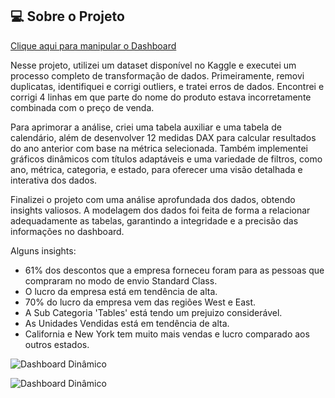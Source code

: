 ## 💻 Sobre o Projeto

[Clique aqui para manipular o Dashboard](https://app.powerbi.com/view?r=eyJrIjoiYzRlMzczMzktZDY4Zi00ZTgyLTlkM2YtZjc2ZDIyOTAwNWZiIiwidCI6ImQ4ZWNjMjQ1LWI2Y2EtNDhkNi04N2FhLWExZDhjZmQ1OTkwNyJ9&pageName=95c2d069d73423625b77
)

Nesse projeto, utilizei um dataset disponível no Kaggle e executei um processo completo de transformação de dados. Primeiramente, removi duplicatas, identifiquei e corrigi outliers, e tratei erros de dados. Encontrei e corrigi 4 linhas em que parte do nome do produto estava incorretamente combinada com o preço de venda.

Para aprimorar a análise, criei uma tabela auxiliar e uma tabela de calendário, além de desenvolver 12 medidas DAX para calcular resultados do ano anterior com base na métrica selecionada. Também implementei gráficos dinâmicos com títulos adaptáveis e uma variedade de filtros, como ano, métrica, categoria, e estado, para oferecer uma visão detalhada e interativa dos dados.

Finalizei o projeto com uma análise aprofundada dos dados, obtendo insights valiosos. A modelagem dos dados foi feita de forma a relacionar adequadamente as tabelas, garantindo a integridade e a precisão das informações no dashboard.

Alguns insights:

- 61% dos descontos que a empresa forneceu foram para as pessoas que compraram no modo de envio Standard Class.
- O lucro da empresa está em tendência de alta.
- 70% do lucro da empresa vem das regiões West e East.
- A Sub Categoria 'Tables' está tendo um prejuizo considerável.
- As Unidades Vendidas está em tendência de alta.
- California e New York tem muito mais vendas e lucro comparado aos outros estados.


![Dashboard Dinâmico](https://github.com/user-attachments/assets/84585622-e666-4998-9f0e-1eec2f50fa66)

![Dashboard Dinâmico](https://github.com/user-attachments/assets/bb9bc91c-7f7b-4f6f-b48e-c3f0f65e56ea)


